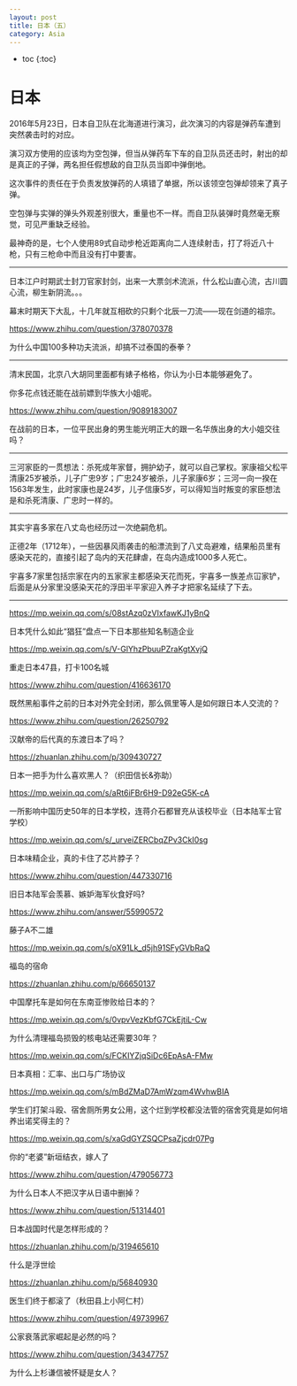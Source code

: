 ```yaml
---
layout: post
title: 日本（五）
category: Asia 
---
```


* toc
{:toc}

# 日本

2016年5月23日，日本自卫队在北海道进行演习，此次演习的内容是弹药车遭到突然袭击时的对应。

演习双方使用的应该均为空包弹，但当从弹药车下车的自卫队员还击时，射出的却是真正的子弹，两名担任假想敌的自卫队员当即中弹倒地。

这次事件的责任在于负责发放弹药的人填错了单据，所以该领空包弹却领来了真子弹。

空包弹与实弹的弹头外观差别很大，重量也不一样。而自卫队装弹时竟然毫无察觉，可见严重缺乏经验。

最神奇的是，七个人使用89式自动步枪近距离向二人连续射击，打了将近八十枪，只有三枪命中而且没有打中要害。

---

日本江户时期武士封刀官家封剑，出来一大票剑术流派，什么松山直心流，古川圆心流，柳生新阴流。。。

幕末时期天下大乱，十几年就互相砍的只剩个北辰一刀流——现在剑道的祖宗。

https://www.zhihu.com/question/378070378

为什么中国100多种功夫流派，却搞不过泰国的泰拳？

---

清末民国，北京八大胡同里面都有婊子格格，你认为小日本能够避免了。

你多花点钱还能在战前嫖到华族大小姐呢。

https://www.zhihu.com/question/9089183007

在战前的日本，一位平民出身的男生能光明正大的跟一名华族出身的大小姐交往吗？

---

三河家臣的一贯想法：杀死成年家督，拥护幼子，就可以自己掌权。家康祖父松平清康25岁被杀，儿子广忠9岁；广忠24岁被杀，儿子家康6岁；三河一向一揆在1563年发生，此时家康也是24岁，儿子信康5岁，可以得知当时叛变的家臣想法是和杀死清康、广忠时一样的。

---

其实宇喜多家在八丈岛也经历过一次绝嗣危机。

正德2年（1712年），一些因暴风雨袭击的船漂流到了八丈岛避难，结果船员里有感染天花的，直接引起了岛内的天花肆虐，在岛内造成1000多人死亡。

宇喜多7家里包括宗家在内的五家家主都感染天花而死，宇喜多一族差点冚家铲，后面是从分家里没感染天花的浮田半平家迎入养子才把家名延续了下去。

---

https://mp.weixin.qq.com/s/08stAzq0zVIxfawKJ1yBnQ

日本凭什么如此“猖狂”盘点一下日本那些知名制造企业

https://mp.weixin.qq.com/s/V-GlYhzPbuuPZraKgtXvjQ

重走日本47县，打卡100名城

https://www.zhihu.com/question/416636170

既然黑船事件之前的日本对外完全封闭，那么佩里等人是如何跟日本人交流的？

https://www.zhihu.com/question/26250792

汉献帝的后代真的东渡日本了吗？

https://zhuanlan.zhihu.com/p/309430727

日本一把手为什么喜欢黑人？（织田信长&弥助）

https://mp.weixin.qq.com/s/aRt6iFBr6H9-D92eG5K-cA

一所影响中国历史50年的日本学校，连蒋介石都冒充从该校毕业（日本陆军士官学校）

https://mp.weixin.qq.com/s/_urveiZERCbqZPv3CkI0sg

日本味精企业，真的卡住了芯片脖子？

https://www.zhihu.com/question/447330716

旧日本陆军会羡慕、嫉妒海军伙食好吗?

https://www.zhihu.com/answer/55990572

藤子A不二雄

https://mp.weixin.qq.com/s/oX91Lk_d5jh91SFyGVbRaQ

福岛的宿命

https://zhuanlan.zhihu.com/p/66650137

中国摩托车是如何在东南亚惨败给日本的？

https://mp.weixin.qq.com/s/0vpvVezKbfG7CkEjtiL-Cw

为什么清理福岛损毁的核电站还需要30年？

https://mp.weixin.qq.com/s/FCKIYZjqSiDc6EpAsA-FMw

日本真相：汇率、出口与广场协议

https://mp.weixin.qq.com/s/mBdZMaD7AmWzqm4WvhwBIA

学生们打架斗殴、宿舍厕所男女公用，这个烂到学校都没法管的宿舍究竟是如何培养出诺奖得主的？

https://mp.weixin.qq.com/s/xaGdGYZSQCPsaZjcdr07Pg

你的“老婆”新垣结衣，嫁人了

https://www.zhihu.com/question/479056773

为什么日本人不把汉字从日语中删掉？

https://www.zhihu.com/question/51314401

日本战国时代是怎样形成的？

https://zhuanlan.zhihu.com/p/319465610

什么是浮世绘

https://zhuanlan.zhihu.com/p/56840930

医生们终于都滚了（秋田县上小阿仁村）

https://www.zhihu.com/question/49739967

公家衰落武家崛起是必然的吗？

https://www.zhihu.com/question/34347757

为什么上杉谦信被怀疑是女人？

